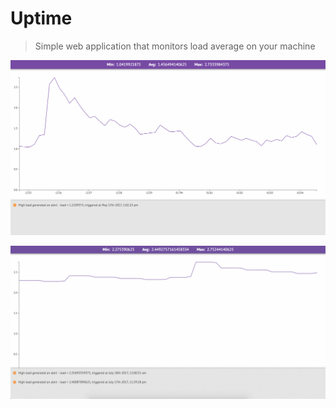 # Uptime

> Simple web application that monitors load average on your machine

<p align="center">
  <img src="demo.png" width="570" alt="Demo"/>
</p>

<p align="center">
  <img src="demo.gif" width="570" alt="Demo"/>
</p>

